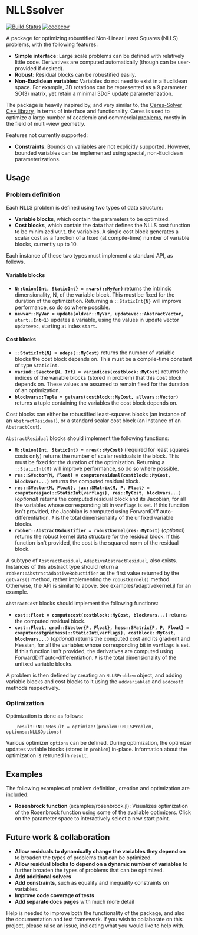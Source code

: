 # NLLSsolver

[![Build Status](https://github.com/ojwoodford/NLLSsolver.jl/actions/workflows/CI.yml/badge.svg?branch=main)](https://github.com/ojwoodford/NLLSsolver.jl/actions/workflows/CI.yml?query=branch%3Amain)
[![codecov](https://codecov.io/gh/ojwoodford/NLLSsolver.jl/branch/main/graph/badge.svg?token=1556CDMEGH)](https://codecov.io/gh/ojwoodford/NLLSsolver.jl)

A package for optimizing robustified Non-Linear Least Squares (NLLS) problems, with the following features:
- **Simple interface**: Large scale problems can be defined with relatively little code. Derivatives are computed automatically (though can be user-provided if desired).
- **Robust**: Residual blocks can be robustified easily.
- **Non-Euclidean variables**: Variables do not need to exist in a Euclidean space. For example, 3D rotations can be represented as a 9 parameter SO(3) matrix, yet retain a minimal 3DoF update parameterization.

The package is heavily inspired by, and very similar to, the [Ceres-Solver C++ library](http://ceres-solver.org/), in terms of interface and functionality. Ceres is used to optimize a large number of academic and commercial [problems](http://ceres-solver.org/users.html), mostly in the field of multi-view geometry.

Features not currently supported:
- **Constraints**: Bounds on variables are not explicitly supported. However, bounded variables can be implemented using special, non-Euclidean parameterizations.

## Usage

### Problem definition
Each NLLS problem is defined using two types of data structure:
- **Variable blocks**, which contain the parameters to be optimized.
- **Cost blocks**, which contain the data that defines the NLLS cost function to be minimized w.r.t. the variables. A single cost block generates a scalar cost as a function of a fixed (at compile-time) number of variable blocks, currently up to 10.

Each instance of these two types must implement a standard API, as follows.

#### Variable blocks
- **`N::Union{Int, StaticInt} = nvars(::MyVar)`** returns the intrinsic dimensionality, N, of the variable block. This must be fixed for the duration of the optimization. Returning a `::StaticInt{N}` will improve performance, so do so where possible.
- **`newvar::MyVar = update(oldvar::MyVar, updatevec::AbstractVector, start::Int=1)`** updates a variable, using the values in update vector `updatevec`, starting at index `start`. 

#### Cost blocks
- **`::StaticInt{N} = ndeps(::MyCost)`** returns the number of variable blocks the cost block depends on. This must be a compile-time constant of type `StaticInt`.
- **`varind::SVector{N, Int} = varindices(costblock::MyCost)`** returns the indices of the variable blocks (stored in problem) that this cost block depends on. These values are assumed to remain fixed for the duration of an optimization.
- **`blockvars::Tuple = getvars(costblock::MyCost, allvars::Vector)`** returns a tuple containing the variables the cost block depends on.

Cost blocks can either be robustified least-squares blocks (an instance of an `AbstractResidual`), or a standard scalar cost block (an instance of an `AbstractCost`).

`AbstractResidual` blocks should implement the following functions:
- **`M::Union{Int, StaticInt} = nres(::MyCost)`** (required for least squares costs only) returns the number of scalar residuals in the block. This must be fixed for the duration of the optimization. Returning a `::StaticInt{M}` will improve performance, so do so where possible.
- **`res::SVector{M, Float} = computeresidual(costblock::MyCost, blockvars...)`** returns the computed residual block.
- **`res::SVector{M, Float}, jac::SMatrix{M, P, Float} = computeresjac(::StaticInt{varflags}, res::MyCost, blockvars...)`** (*optional*) returns the computed residual block and its Jacobian, for all the variables whose corresponding bit in `varflags` is set. If this function isn't provided, the Jacobian is computed using ForwardDiff auto-differentiation. `P` is the total dimensionality of the unfixed variable blocks.
- **`robker::AbstractRobustifier = robustkernel(res::MyCost)`** (*optional*) returns the robust kernel data structure for the residual block. If this function isn't provided, the cost is the squared norm of the residual block.

A subtype of `AbstractResidual`, `AdaptiveAbstractResidual`, also exists. Instances of this abstract type should return a `robker::AbstractAdaptiveRobustifier` as the first value returned by the `getvars()` method, rather implementing the `robustkernel()` method. Otherwise, the API is similar to above. See examples/adaptivekernel.jl for an example.

`AbstractCost` blocks should implement the following functions:
- **`cost::Float = computecost(costblock::MyCost, blockvars...)`** returns the computed residual block.
- **`cost::Float, grad::SVector{P, Float}, hess::SMatrix{P, P, Float} = computecostgradhess(::StaticInt{varflags}, costblock::MyCost, blockvars...)`** (*optional*) returns the computed cost and its gradient and Hessian, for all the variables whose corresponding bit in `varflags` is set. If this function isn't provided, the derivatives are computed using ForwardDiff auto-differentiation. `P` is the total dimensionality of the unfixed variable blocks.

A problem is then defined by creating an `NLLSProblem` object, and adding variable blocks and cost blocks to it using the `addvariable!` and `addcost!` methods respectively.

### Optimization
Optimization is done as follows:
```
    result::NLLSResult = optimize!(problem::NLLSProblem, options::NLLSOptions)
```
Various optimizer `options` can be defined. During optimization, the optimizer updates variable blocks (stored in `problem`) in-place. Information about the optimization is retruned in `result`.

## Examples
The following examples of problem definition, creation and optimization are included:
- **Rosenbrock function** (examples/rosenbrock.jl): Visualizes optimization of the Rosenbrock function using some of the  available optimizers. Click on the parameter space to interactively select a new start point.

## Future work & collaboration
- **Allow residuals to dynamically change the variables they depend on** to broaden the types of problems that can be optimized.
- **Allow residual blocks to depend on a dynamic number of variables** to further broaden the types of problems that can be optimized.
- **Add additional solvers**
- **Add constraints**, such as equality and inequality constraints on variables.
- **Improve code coverage of tests**
- **Add separate docs pages** with much more detail

Help is needed to improve both the functionality of the package, and also the documentation and test framework. If you wish to collaborate on this project, please raise an issue, indicating what you would like to help with.

